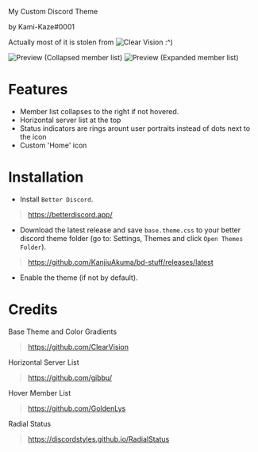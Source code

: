 My Custom Discord Theme

by Kami-Kaze#0001

Actually most of it is stolen from ![Clear Vision](https://github.com/ClearVision/ClearVision-v6) :^)

![Preview (Collapsed member list)](https://cdn.discordapp.com/attachments/751218101969748108/865273474834759680/unknown.png)
![Preview (Expanded member list)](https://cdn.discordapp.com/attachments/751218101969748108/865273544249573406/unknown.png)

Features
===
- Member list collapses to the right if not hovered.
- Horizontal server list at the top
- Status indicators are rings arount user portraits instead of dots next to the icon
- Custom 'Home' icon

Installation
===

- Install `Better Discord`.
> https://betterdiscord.app/

- Download the latest release and save `base.theme.css` to your better discord theme folder (go to: Settings, Themes and click `Open Themes Folder`).
> https://github.com/KanjiuAkuma/bd-stuff/releases/latest

- Enable the theme (if not by default).


Credits
===

Base Theme and Color Gradients
> https://github.com/ClearVision

Horizontal Server List
> https://github.com/gibbu/

Hover Member List
> https://github.com/GoldenLys

Radial Status
> https://discordstyles.github.io/RadialStatus
